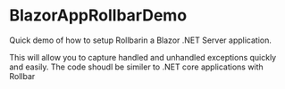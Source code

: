 # BlazorAppRollbarDemo

Quick demo of how to setup Rollbarin a Blazor .NET Server application.

This will allow you to capture handled and unhandled exceptions quickly and easily. The code shoudl be similer to .NET core applications with Rollbar
